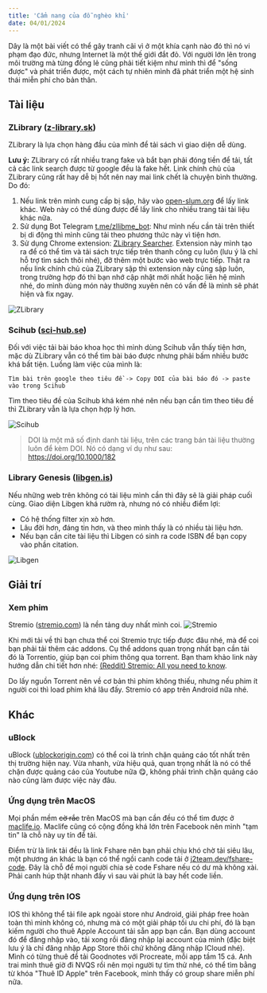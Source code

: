 ```yaml
---
title: 'Cẩm nang của đỗ nghèo khỉ'
date: 04/01/2024
---
```


<script>
</script>

Dây là một bài viết có thể gây tranh cãi vì ở một khía cạnh nào đó thì nó vi phạm đạo đức, nhưng Internet là một thế giới đắt đỏ. Với người lớn lên trong môi trường mà từng đồng lẻ cũng phải tiết kiệm như mình thì để "sống được" và phát triển được, một cách tự nhiên mình đã phát triển một hệ sinh thái miễn phí cho bản thân.

## Tài liệu

### ZLibrary ([z-library.sk](https://z-library.sk))

ZLibrary là lựa chọn hàng đầu của mình để tải sách vì giao diện dễ dùng.

**Lưu ý:** ZLibrary có rất nhiều trang fake và bắt bạn phải đóng tiền để tải, tất cả các link search được từ google đều là fake hết. Link chính chủ của ZLibrary cũng rất hay dễ bị hốt nên nay mai link chết là chuyện bình thường. Do đó:

1. Nếu link trên mình cung cấp bị sập, hãy vào [open-slum.org](https://open-slum.org) để lấy link khác. Web này có thể dùng được để lấy link cho nhiều trang tải tài liệu khác nữa.
2. Sử dụng Bot Telegram [t.me/zllibme_bot](https://t.me/zllibme_bot): Như mình nếu cần tải trên thiết bị di động thì mình cũng tải theo phương thức này vì tiện hơn.
3. Sử dụng Chrome extension: [ZLibrary Searcher](https://chromewebstore.google.com/detail/zlibrary-searcher/hacdelicpoafdkmkehadcdfkmkakiclf). Extension này mình tạo ra để có thể tìm và tải sách trực tiếp trên thanh công cụ luôn (lưu ý là chỉ hỗ trợ tìm sách thôi nhé), đỡ thêm một bước vào web trực tiếp. Thật ra nếu link chính chủ của ZLibrary sập thì extension này cũng sập luôn, trong trường hợp đó thì bạn nhớ cập nhật mới nhất hoặc liên hệ mình nhé, do mình dùng món này thường xuyên nên có vấn đề là mình sẽ phát hiện và fix ngay.

![ZLibrary](https://lh3.googleusercontent.com/-Nbrwf5LCNfBy6r0NozhKVo-xfWFa5LCUqNLkwz89vdjIk7PXbiwHMLAOWVh2PtdCl1MToE1Je5v5G5BI2P-DhgiYg=s1280-w1280-h800)

### Scihub ([sci-hub.se](https://sci-hub.se/))

Đối với việc tải bài báo khoa học thì mình dùng Scihub vẫn thấy tiện hơn, mặc dù ZLibrary vẫn có thể tìm bài báo được nhưng phải bấm nhiều bước khá bất tiện. Luồng làm việc của mình là:

`Tìm bài trên google theo tiêu đề -> Copy DOI của bài báo đó -> paste vào trong Scihub`

Tìm theo tiêu đề của Scihub khá kém nhé nên nếu bạn cần tìm theo tiêu đề thì ZLibrary vẫn là lựa chọn hợp lý hơn.

![Scihub](https://i.imgur.com/i8YOgTn.png)

> DOI là một mã số định danh tài liệu, trên các trang bán tài liệu thường luôn để kèm DOI. Nó có dạng ví dụ như sau: https://doi.org/10.1000/182

### Library Genesis ([libgen.is](https://libgen.is/))

Nếu những web trên không có tài liệu mình cần thì đây sẽ là giải pháp cuối cùng. Giao diện Libgen khá rườm rà, nhưng nó có nhiều điểm lợi:

- Có hệ thống filter xịn xò hơn.
- Lâu đời hơn, đáng tin hơn, và theo mình thấy là có nhiều tài liệu hơn.
- Nếu bạn cần cite tài liệu thì Libgen có sinh ra code ISBN để bạn copy vào phần citation.

![Libgen](https://i.imgur.com/R1g4gle.png)

## Giải trí

### Xem phim

Stremio ([stremio.com](https://www.stremio.com/)) là nền tảng duy nhất mình coi.
![Stremio](https://i.imgur.com/rOiDUBF.jpeg)

Khi mới tải về thì bạn chưa thể coi Stremio trực tiếp được đâu nhé, mà để coi bạn phải tải thêm các addons. Cụ thể addons quan trọng nhất bạn cần tải đó là Torrentio, giúp bạn coi phim thông qua torrent. Bạn tham khảo link này hướng dẫn chi tiết hơn nhé: [(Reddit) Stremio: All you need to know](https://www.reddit.com/r/StremioAddons/comments/17833ms/stremio_all_you_need_to_know/).

Do lấy nguồn Torrent nên về cơ bản thì phim không thiếu, nhưng nếu phim ít người coi thì load phim khá lâu đấy. Stremio có app trên Android nữa nhé.

## Khác

### uBlock

uBlock ([ublockorigin.com](https://ublockorigin.com/)) có thể coi là trình chặn quảng cáo tốt nhất trên thị trường hiện nay. Vừa nhanh, vừa hiệu quả, quan trọng nhất là nó có thể chặn được quảng cáo của Youtube nữa 😋, không phải trình chặn quảng cáo nào cũng làm được việc này đâu.

### Ứng dụng trên MacOS

Mọi phần mềm ~~cờ rắc~~ trên MacOS mà bạn cần đều có thể tìm được ở [maclife.io](https://maclife.io/). Maclife cũng có cộng đồng khá lớn trên Facebook nên mình "tạm tin" là chỗ này uy tín để tải.

Điểm trừ là link tải đều là link Fshare nên bạn phải chịu khó chờ tải siêu lâu, một phương án khác là bạn có thể ngồi canh code tải ở [j2team.dev/fshare-code](https://j2team.dev/fshare-code). Đây là chỗ để mọi người chia sẻ code Fshare nếu có dư mà không xài. Phải canh húp thật nhanh đấy vì sau vài phút là bay hết code liền.

### Ứng dụng trên IOS

IOS thì không thể tải file apk ngoài store như Android, giải pháp free hoàn toàn thì mình không có, nhưng mà có một giải pháp tối ưu chi phí, đó là bạn kiếm người cho thuê Apple Account tải sẵn app bạn cần. Bạn dùng account đó để đăng nhập vào, tải xong rồi đăng nhập lại account của mình (đặc biệt lưu ý là chỉ đăng nhập App Store thôi chứ không đăng nhập ICloud nhé). Mình có từng thuê để tải Goodnotes với Procreate, mỗi app tầm 15 cá. Anh trai mình thuê giờ đi NVQS rồi nên mọi người tự tìm thử nhé, có thể tìm bằng từ khóa "Thuê ID Apple" trên Facebook, mình thấy có group share miễn phí nữa.
